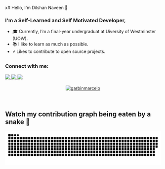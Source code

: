 x# Hello, I'm Dilshan Naveen 👋

### I'm a Self-Learned and Self Motivated Developer,

- 🎓️ Currently, I’m a final-year undergraduat at Uiversity of Westminster (UOW).
- 📚️ I like to learn as much as possible.
- ⚡️ Likes to contribute to open source projects.

### Connect with me:

<a href="https://www.facebook.com/dilshan.naveen.5">
    <img src="https://img.shields.io/badge/Facebook-1877F2?style=for-the-badge&logo=facebook&logoColor=white">
</a>

<a href="https://www.instagram.com/dilshannaveenme/">
    <img src="https://img.shields.io/badge/Instagram-E4405F?style=for-the-badge&logo=instagram&logoColor=white">
</a>


<a href="https://www.linkedin.com/in/dilshan-naveen-588200148/">
    <img src="https://img.shields.io/badge/LinkedIn-0077B5?style=for-the-badge&logo=linkedin&logoColor=white">
</a>


<br />
<br />

<div align="center">
<a href="https://www.buymeacoffee.com/dilshannavb" target="_blank"><img src="https://cdn.buymeacoffee.com/buttons/v2/default-yellow.png" height="45" width="170" alt="garbinmarcelo" /></a></div>

<br />
<br />

## Watch my contribution graph being eaten by a snake 🐍

![snake gif](https://github.com/DilshanNaveen/DilshanNaveen/blob/output/github-contribution-grid-snake-dark.svg)
